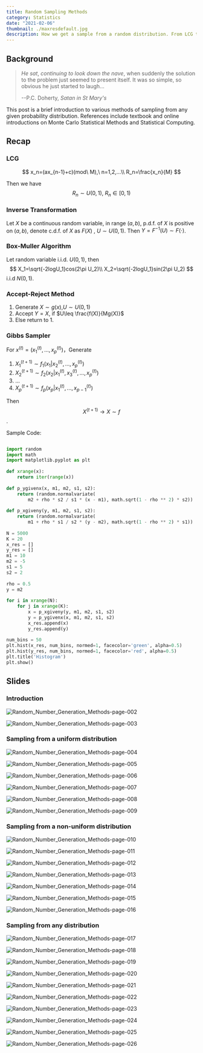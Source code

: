 ```yaml
---
title: Random Sampling Methods
category: Statistics
date: "2021-02-06"
thumbnail: ./maxresdefault.jpg
description: How we get a sample from a random distribution. From LCG to Gibbs sampling.
---
```


## Background

> *He sat*, *continuing to look down the nave*, when suddenly the solution to the problem just seemed to present itself. It was so simple, so obvious he just started to laugh...
>
> --P.C. Doherty, *Satan in St Mary's*

This post is a brief introduction to various methods of sampling from any given probability distribution. References include textbook and online introductions on Monte Carlo Statistical Methods and Statistical Computing.



## Recap

### LCG

$$
x_n=(ax_{n-1}+c)(mod\ M),\ n=1,2,...\\
R_n=\frac{x_n}{M}
$$

Then we have
$$
R_n\sim U(0,1),\ R_n\in[0,1)
$$

### Inverse Transformation

Let $X$ be a continuous random variable, in range $(a,b)$, p.d.f. of $X$ is positive on $(a,b)$, denote c.d.f. of $X$ as $F(X)$ , $U\sim U(0,1)$. Then $Y=F^{-1}(U)\sim F(\cdot)$.

### Box-Muller Algorithm

Let random variable i.i.d. $U(0,1)$, then
$$
X_1=\sqrt{-2logU_1}cos(2\pi U_2)\\
X_2=\sqrt{-2logU_1}sin(2\pi U_2)
$$
i.i.d $N(0,1)$.

### Accept-Reject Method

1. Generate $X\sim g(x)$,$U\sim U(0,1)$
2. Accept $Y=X$, if $U\leq \frac{f(X)}{Mg(X)}$
3. Else return to 1.

### Gibbs Sampler

For $x^{(t)}=(x_1^{(t)},...,x_p^{(t)})$，Generate

1. $X_1^{(t+1)}\sim f_1(x_1|x_2^{(t)},...,x_p^{(t)})$
2. $X_2^{(t+1)}\sim f_2(x_2|x_1^{(t)},x_3^{(t)},...,x_p^{(t)})$
3. ...
4. $X_p^{(t+1)}\sim f_p(x_p|x_1^{(t)},...,x_{p-1}^{(t)})$

Then $$X^{(t+1)}\to X\sim f$$.



Sample Code:

```python

import random
import math
import matplotlib.pyplot as plt
 
def xrange(x):
    return iter(range(x))
 
def p_ygivenx(x, m1, m2, s1, s2):
    return (random.normalvariate(
        m2 + rho * s2 / s1 * (x - m1), math.sqrt(1 - rho ** 2) * s2))
 
def p_xgiveny(y, m1, m2, s1, s2):
    return (random.normalvariate(
        m1 + rho * s1 / s2 * (y - m2), math.sqrt(1 - rho ** 2) * s1))
 
N = 5000
K = 20
x_res = []
y_res = []
m1 = 10
m2 = -5
s1 = 5
s2 = 2
 
rho = 0.5
y = m2
 
for i in xrange(N):
    for j in xrange(K):
        x = p_xgiveny(y, m1, m2, s1, s2)
        y = p_ygivenx(x, m1, m2, s1, s2)
        x_res.append(x)
        y_res.append(y)
 
num_bins = 50
plt.hist(x_res, num_bins, normed=1, facecolor='green', alpha=0.5)
plt.hist(y_res, num_bins, normed=1, facecolor='red', alpha=0.5)
plt.title('Histogram')
plt.show()
```

## Slides

### Introduction

![Random_Number_Generation_Methods-page-002](Random_Number_Generation_Methods-page-002.jpg)

![Random_Number_Generation_Methods-page-003](Random_Number_Generation_Methods-page-003.jpg)

### Sampling from a uniform distribution

![Random_Number_Generation_Methods-page-004](Random_Number_Generation_Methods-page-004.jpg)

![Random_Number_Generation_Methods-page-005](Random_Number_Generation_Methods-page-005.jpg)

![Random_Number_Generation_Methods-page-006](Random_Number_Generation_Methods-page-006.jpg)

![Random_Number_Generation_Methods-page-007](Random_Number_Generation_Methods-page-007.jpg)

![Random_Number_Generation_Methods-page-008](Random_Number_Generation_Methods-page-008.jpg)

![Random_Number_Generation_Methods-page-009](Random_Number_Generation_Methods-page-009.jpg)

### Sampling from a non-uniform distribution

![Random_Number_Generation_Methods-page-010](Random_Number_Generation_Methods-page-010.jpg)

![Random_Number_Generation_Methods-page-011](Random_Number_Generation_Methods-page-011.jpg)

![Random_Number_Generation_Methods-page-012](Random_Number_Generation_Methods-page-012.jpg)

![Random_Number_Generation_Methods-page-013](Random_Number_Generation_Methods-page-013.jpg)

![Random_Number_Generation_Methods-page-014](Random_Number_Generation_Methods-page-014.jpg)

![Random_Number_Generation_Methods-page-015](Random_Number_Generation_Methods-page-015.jpg)

![Random_Number_Generation_Methods-page-016](Random_Number_Generation_Methods-page-016.jpg)

### Sampling from any distribution

![Random_Number_Generation_Methods-page-017](Random_Number_Generation_Methods-page-017.jpg)

![Random_Number_Generation_Methods-page-018](Random_Number_Generation_Methods-page-018.jpg)

![Random_Number_Generation_Methods-page-019](Random_Number_Generation_Methods-page-019.jpg)

![Random_Number_Generation_Methods-page-020](Random_Number_Generation_Methods-page-020.jpg)

![Random_Number_Generation_Methods-page-021](Random_Number_Generation_Methods-page-021.jpg)

![Random_Number_Generation_Methods-page-022](Random_Number_Generation_Methods-page-022.jpg)

![Random_Number_Generation_Methods-page-023](Random_Number_Generation_Methods-page-023.jpg)

![Random_Number_Generation_Methods-page-024](Random_Number_Generation_Methods-page-024.jpg)

![Random_Number_Generation_Methods-page-025](Random_Number_Generation_Methods-page-025.jpg)

![Random_Number_Generation_Methods-page-026](Random_Number_Generation_Methods-page-026.jpg)